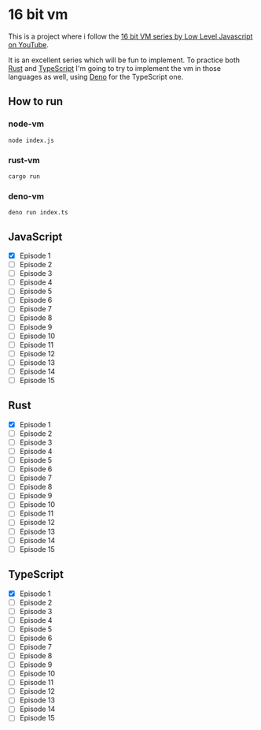 # 16 bit vm
This is a project where i follow the [16 bit VM series by Low Level Javascript on YouTube](https://youtube.com/playlist?list=PLP29wDx6QmW5DdwpdwHCRJsEubS5NrQ9b).

It is an excellent series which will be fun to implement. To practice both 
[Rust](https://www.rust-lang.org/) and [TypeScript](https://www.typescriptlang.org/) 
I'm going to try to implement the vm in those languages as well, using [Deno](https://deno.land/) for the TypeScript one.

## How to run
### node-vm
`node index.js`

### rust-vm
`cargo run`

### deno-vm
`deno run index.ts`

## JavaScript
- [x] Episode 1
- [ ] Episode 2
- [ ] Episode 3
- [ ] Episode 4
- [ ] Episode 5
- [ ] Episode 6
- [ ] Episode 7
- [ ] Episode 8
- [ ] Episode 9
- [ ] Episode 10
- [ ] Episode 11
- [ ] Episode 12
- [ ] Episode 13
- [ ] Episode 14
- [ ] Episode 15

## Rust
- [x] Episode 1
- [ ] Episode 2
- [ ] Episode 3
- [ ] Episode 4
- [ ] Episode 5
- [ ] Episode 6
- [ ] Episode 7
- [ ] Episode 8
- [ ] Episode 9
- [ ] Episode 10
- [ ] Episode 11
- [ ] Episode 12
- [ ] Episode 13
- [ ] Episode 14
- [ ] Episode 15

## TypeScript
- [x] Episode 1
- [ ] Episode 2
- [ ] Episode 3
- [ ] Episode 4
- [ ] Episode 5
- [ ] Episode 6
- [ ] Episode 7
- [ ] Episode 8
- [ ] Episode 9
- [ ] Episode 10
- [ ] Episode 11
- [ ] Episode 12
- [ ] Episode 13
- [ ] Episode 14
- [ ] Episode 15
